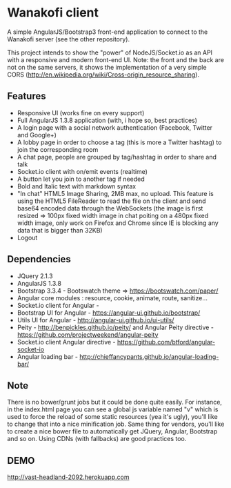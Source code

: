 # Wanakofi client
A simple AngularJS/Bootstrap3 front-end application to connect to the Wanakofi server (see the other repository). 

This project intends to show the "power" of NodeJS/Socket.io as an API with a responsive and modern front-end UI. Note: the front and the back are not on the same servers, it shows the implementation of a very simple CORS (http://en.wikipedia.org/wiki/Cross-origin_resource_sharing).

## Features

* Responsive UI (works fine on every support)
* Full AngularJS 1.3.8 application (with, i hope so, best practices)
* A login page with a social network authentication (Facebook, Twitter and Google+)
* A lobby page in order to choose a tag (this is more a Twitter hashtag) to join the corresponding room
* A chat page, people are grouped by tag/hashtag in order to share and talk
* Socket.io client with on/emit events (realtime)
* A button let you join to another tag if needed
* Bold and Italic text with markdown syntax
* "In chat" HTML5 Image Sharing, 2MB max, no upload. This feature is using the HTML5 FileReader to read the file on the client and send base64 encoded data through the WebSockets (the image is first resized => 100px fixed width image in chat poiting on a 480px fixed width image, only work on Firefox and Chrome since IE is blocking any data that is bigger than 32KB)
* Logout

## Dependencies

* JQuery 2.1.3
* AngularJS 1.3.8
* Bootstrap 3.3.4 - Bootswatch theme => https://bootswatch.com/paper/
* Angular core modules : resource, cookie, animate, route, sanitize...
* Socket.io client for Angular - 
* Bootstrap UI for Angular - https://angular-ui.github.io/bootstrap/
* Utils UI for Angular - http://angular-ui.github.io/ui-utils/
* Peity - http://benpickles.github.io/peity/ and Angular Peity directive - https://github.com/projectweekend/angular-peity
* Socket.io client Angular directive - https://github.com/btford/angular-socket-io
* Angular loading bar - http://chieffancypants.github.io/angular-loading-bar/

## Note 
There is no bower/grunt jobs but it could be done quite easily. For instance, in the index.html page you can see a global js variable named "v" which is used to force the reload of some static resources (yea it's ugly), you'll like to change that into a nice minification job. Same thing for vendors, you'll like to create a nice bower file to automatically get JQuery, Angular, Bootstrap and so on. Using CDNs (with fallbacks) are good practices too.

## DEMO 

http://vast-headland-2092.herokuapp.com
